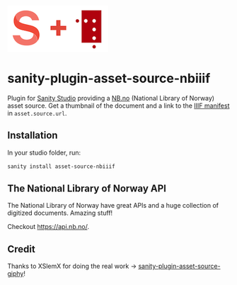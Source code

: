 ![Logo](sanity_nb.png)

# sanity-plugin-asset-source-nbiiif

Plugin for [Sanity Studio](https://www.sanity.io) providing a [NB.no](https://nb.no) (National Library of Norway) asset source. Get a thumbnail of the document and a link to the [IIIF manifest](https://iiif.io/api/presentation/2.0/#introduction) in `asset.source.url`.

## Installation

In your studio folder, run:

```bash
sanity install asset-source-nbiiif
```

## The National Library of Norway API

The National Library of Norway have great APIs and a huge collection of digitized documents. Amazing stuff!

Checkout https://api.nb.no/. 

## Credit 

Thanks to XSlemX for doing the real work -> [sanity-plugin-asset-source-giphy](https://github.com/XSlemX/sanity-plugin-asset-source-giphy)! 

